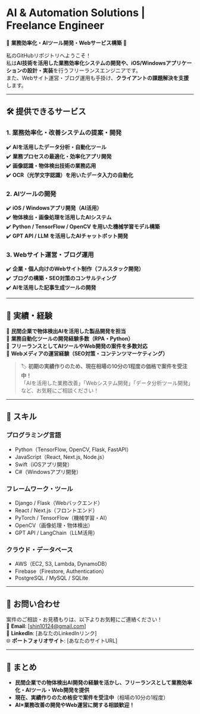 # **AI & Automation Solutions | Freelance Engineer**
🚀 **業務効率化・AIツール開発・Webサービス構築** 🚀  

私のGitHubリポジトリへようこそ！  
私は**AI技術を活用した業務効率化システムの開発や、iOS/Windowsアプリケーションの設計・実装**を行うフリーランスエンジニアです。  
また、Webサイト運営・ブログ運用も手掛け、**クライアントの課題解決を支援**します。

---

## **🛠 提供できるサービス**
### **1. 業務効率化・改善システムの提案・開発**
✔️ **AIを活用したデータ分析・自動化ツール**  
✔️ **業務プロセスの最適化・効率化アプリ開発**  
✔️ **画像認識・物体検出技術の業務応用**  
✔️ **OCR（光学文字認識）を用いたデータ入力の自動化**

### **2. AIツールの開発**
✔️ **iOS / Windowsアプリ開発（AI活用）**  
✔️ **物体検出・画像処理を活用したAIシステム**  
✔️ **Python / TensorFlow / OpenCV を用いた機械学習モデル構築**  
✔️ **GPT API / LLM を活用したAIチャットボット開発**

### **3. Webサイト運営・ブログ運用**
✔️ **企業・個人向けのWebサイト制作（フルスタック開発）**  
✔️ **ブログの構築・SEO対策のコンサルティング**  
✔️ **AIを活用した記事生成ツールの開発**  

---

## **🎯 実績・経験**
🔹 **民間企業で物体検出AIを活用した製品開発を担当**  
🔹 **業務自動化ツールの開発経験多数（RPA・Python）**  
🔹 **フリーランスとしてAIツールやWeb開発の案件を多数対応**  
🔹 **Webメディアの運営経験（SEO対策・コンテンツマーケティング）**  

> 🏷 **初期の実績作りのため、現在相場の10分の1程度の価格で案件を受注中！**  
> 「AIを活用した業務改善」「Webシステム開発」「データ分析ツール開発」など、お気軽にご相談ください！

---

## **📌 スキル**
### **プログラミング言語**
- Python（TensorFlow, OpenCV, Flask, FastAPI）
- JavaScript（React, Next.js, Node.js）
- Swift（iOSアプリ開発）
- C#（Windowsアプリ開発）

### **フレームワーク・ツール**
- Django / Flask（Webバックエンド）
- React / Next.js（フロントエンド）
- PyTorch / TensorFlow（機械学習・AI）
- OpenCV（画像処理・物体検出）
- GPT API / LangChain（LLM活用）

### **クラウド・データベース**
- AWS（EC2, S3, Lambda, DynamoDB）
- Firebase（Firestore, Authentication）
- PostgreSQL / MySQL / SQLite

---

## **📩 お問い合わせ**
案件のご相談・お見積もりは、以下よりお気軽にご連絡ください！  
📧 **Email**: [shin10124@gmail.com]  
🔗 **LinkedIn**: [あなたのLinkedInリンク]  
🌐 **ポートフォリオサイト**: [あなたのサイトURL]  

---

## **🎯 まとめ**
- **民間企業での物体検出AI開発の経験を活かし、フリーランスとして業務効率化・AIツール・Web開発を提供**  
- **現在、実績作りのため格安で案件を受注中**（相場の10分の1程度）  
- **AI×業務改善の開発やWeb運営に関する相談歓迎！**  


